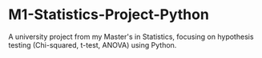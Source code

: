 # M1-Statistics-Project-Python
A university project from my Master's in Statistics, focusing on hypothesis testing (Chi-squared, t-test, ANOVA) using Python.
